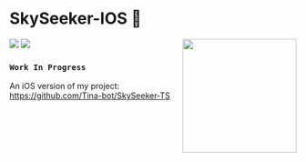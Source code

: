
# SkySeeker-IOS 📱

  <img align="right" width=200px src="https://i.pinimg.com/originals/f9/e6/30/f9e6300c6cfd915b0876320bab06a8e6.png" />
 <span> 
<img src="https://img.shields.io/badge/Swift-FA7343?style=for-the-badge&logo=swift&logoColor=white"/>
<img src="https://img.shields.io/badge/Xcode-007ACC?style=for-the-badge&logo=Xcode&logoColor=white" />
</span>

 ### ` Work In Progress ` </p>
 An iOS version of my project: https://github.com/Tina-bot/SkySeeker-TS
  
  


